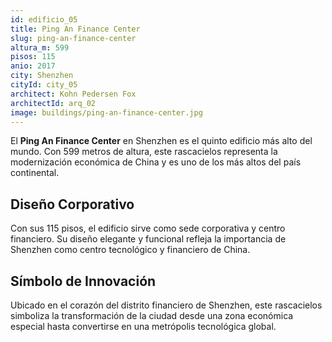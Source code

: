 ```yaml
---
id: edificio_05
title: Ping An Finance Center
slug: ping-an-finance-center
altura_m: 599
pisos: 115
anio: 2017
city: Shenzhen
cityId: city_05
architect: Kohn Pedersen Fox
architectId: arq_02
image: buildings/ping-an-finance-center.jpg
---
```


El **Ping An Finance Center** en Shenzhen es el quinto edificio más alto del mundo. Con 599 metros de altura, este rascacielos representa la modernización económica de China y es uno de los más altos del país continental.

## Diseño Corporativo

Con sus 115 pisos, el edificio sirve como sede corporativa y centro financiero. Su diseño elegante y funcional refleja la importancia de Shenzhen como centro tecnológico y financiero de China.

## Símbolo de Innovación

Ubicado en el corazón del distrito financiero de Shenzhen, este rascacielos simboliza la transformación de la ciudad desde una zona económica especial hasta convertirse en una metrópolis tecnológica global.

